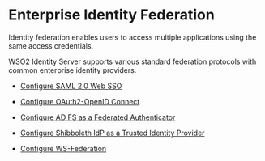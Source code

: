 # Enterprise Identity Federation

Identity federation enables users to access multiple applications using the same access credentials.

WSO2 Identity Server supports various standard federation protocols with common enterprise identity providers.

- [Configure SAML 2.0 Web SSO](/{{base_path}}/guides/identity-federation/configure-saml-2.0-web-sso/)

- [Configure OAuth2-OpenID Connect](/{{base_path}}/guides/identity-federation/configure-oauth2-openid-connect/)

- [Configure AD FS as a Federated Authenticator](/{{base_path}}/guides/identity-federation/configure-ad-fs-as-a-federated-authenticator/)

<!-- - [Configure Microsoft Azure as a Federated Authenticator]({{base_path}}/guides/identity-federation/microsoft-azure/)-->

- [Configure Shibboleth IdP as a Trusted Identity Provider](/{{base_path}}/guides/identity-federation/configure-shibboleth-idp)

- [Configure WS-Federation](/{{base_path}}/guides/identity-federation/configure-ws-federation)

<!--- [Application-Initiated Federated Logout]({{base_path}}/app-initiated-logout)

- [IdP-Initiated Federated Logout]({{base_path}}/idp-initiated-logout) -->
